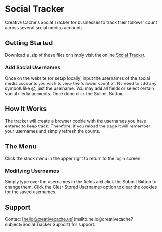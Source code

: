 # Social Tracker

Creative Cache's Social Tracker for businesses to track their follower count across several social medias accounts.

## Getting Started

Download a .zip of these files or simply visit the online [Social Tracker](http://creativecache.us/social-tracker/).

### Add Social Usernames

Once on the website (or setup locally) input the usernames of the social media accounts you wish to view the follower count of. No need to add any symbols like @, just the username. You may add all fields or select certain social media accounts. Once done click the Submit Button.

## How It Works

The tracker will create a browser cookie with the usernames you have entered to keep track. Therefore, if you reload the page it will remember your usernames and simply refresh the counts.

## The Menu

Click the stack menu in the upper right to return to the login screen.

### Modifying Usernames

Simply type over the usernames in the fields and click the Submit Button to change them. Click the Clear Stored Usernames option to clear the cookies for the saved usernames.

## Support

Contact [hello@creativecache.us](mailto:hello@creativecache?subject=Social Tracker Support) for support.